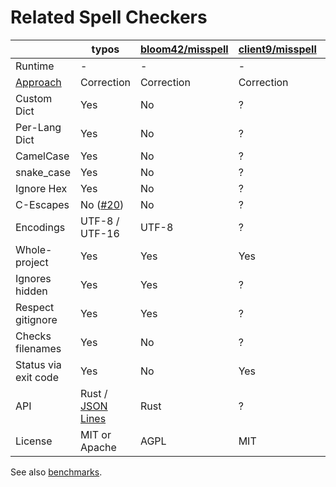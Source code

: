 # Related Spell Checkers

|                | typos                 | [bloom42/misspell][misspell-rs] | [client9/misspell][misspell-go] | [codespell] | [scspell3k] |
|----------------|-----------------------|---------------------------------|---------------------------------|-------------|-------------|
| Runtime        | \-                    | \-                              | \-                              | Python      | Python      |
| [Approach](design.md) | Correction     | Correction                      | Correction                      | Correction  | Dictionary  |
| Custom Dict    | Yes                   | No                              | ?                               | Yes         | Yes         |
| Per-Lang Dict  | Yes                   | No                              | ?                               | No          | Yes         |
| CamelCase      | Yes                   | No                              | ?                               | No          | Yes         |
| snake_case     | Yes                   | No                              | ?                               | No          | Yes         |
| Ignore Hex     | Yes                   | No                              | ?                               | No          | Yes         |
| C-Escapes      | No ([#20][def-3])     | No                              | ?                               | No          | Yes         |
| Encodings      | UTF-8 / UTF-16        | UTF-8                           | ?                               | Auto        | Auto        |
| Whole-project  | Yes                   | Yes                             | Yes                             | Yes         | No          |
| Ignores hidden | Yes                   | Yes                             | ?                               | Yes         | No          |
| Respect gitignore | Yes                | Yes                             | ?                               | No          | No          |
| Checks filenames | Yes                 | No                              | ?                               | Yes         | No          |
| Status via exit code | Yes             | No                              | Yes                             | Yes         | Yes         |
| API            | Rust / [JSON Lines]   | Rust                            | ?                               | Python      | None        |
| License        | MIT or Apache         | AGPL                            | MIT                             | GPLv2       | GPLv2       |

See also [benchmarks](../benchsuite/runs).

[JSON Lines]: http://jsonlines.org/
[scspell3k]: https://github.com/myint/scspell
[misspell-rs]: https://gitlab.com/bloom42/misspell
[misspell-go]: https://github.com/client9/misspell
[codespell]: https://github.com/codespell-project/codespell
[def-9]: https://github.com/crate-ci/typos/issues/9
[def-14]: https://github.com/crate-ci/typos/issues/14
[def-17]: https://github.com/crate-ci/typos/issues/17
[def-18]: https://github.com/crate-ci/typos/issues/18
[def-3]: https://github.com/crate-ci/typos/issues/3
